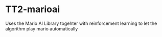 TT2-marioai
===========

Uses the Mario AI Library togehter with reinforcement learning to let the algorithm play mario automatically
